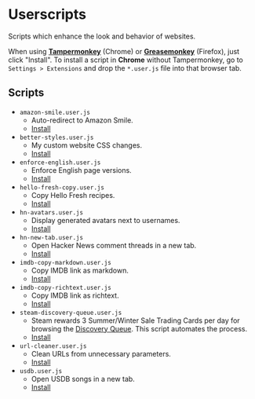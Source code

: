 # Userscripts

Scripts which enhance the look and behavior of websites.

When using [**Tampermonkey**](https://chrome.google.com/webstore/detail/tampermonkey/dhdgffkkebhmkfjojejmpbldmpobfkfo) (Chrome) or [**Greasemonkey**](https://addons.mozilla.org/de/firefox/addon/greasemonkey/) (Firefox), just click "Install". To install a script in **Chrome** without Tampermonkey, go to `Settings > Extensions` and drop the `*.user.js` file into that browser tab.

## Scripts

- `amazon-smile.user.js`
  - Auto-redirect to Amazon Smile.
  - [Install](https://github.com/darekkay/config-files/raw/master/userscripts/amazon-smile.user.js)
- `better-styles.user.js`
  - My custom website CSS changes.
  - [Install](https://github.com/darekkay/config-files/raw/master/userscripts/better-styles.user.js)
- `enforce-english.user.js`
  - Enforce English page versions.
  - [Install](https://github.com/darekkay/config-files/raw/master/userscripts/enforce-english.user.js)
- `hello-fresh-copy.user.js`
  - Copy Hello Fresh recipes.
  - [Install](https://github.com/darekkay/config-files/raw/master/userscripts/hello-fresh-copy.user.js)
- `hn-avatars.user.js`
  - Display generated avatars next to usernames.
  - [Install](https://github.com/darekkay/config-files/raw/master/userscripts/hn-avatars.user.js)
- `hn-new-tab.user.js`
  - Open Hacker News comment threads in a new tab.
  - [Install](https://github.com/darekkay/config-files/raw/master/userscripts/hn-new-tab.user.js)
- `imdb-copy-markdown.user.js`
  - Copy IMDB link as markdown.
  - [Install](https://github.com/darekkay/config-files/raw/master/userscripts/imdb-copy-markdown.user.js)
- `imdb-copy-richtext.user.js`
  - Copy IMDB link as richtext.
  - [Install](https://github.com/darekkay/config-files/raw/master/userscripts/imdb-copy-richtext.user.js)
- `steam-discovery-queue.user.js`
  - Steam rewards 3 Summer/Winter Sale Trading Cards per day for browsing the [Discovery Queue](http://store.steampowered.com/explore/). This script automates the process.
  - [Install](https://github.com/darekkay/config-files/raw/master/userscripts/steam-discovery-queue.user.js)
- `url-cleaner.user.js`
  - Clean URLs from unnecessary parameters.
  - [Install](https://github.com/darekkay/config-files/raw/master/userscripts/url-cleaner.user.js)
- `usdb.user.js`
  - Open USDB songs in a new tab.
  - [Install](https://github.com/darekkay/config-files/raw/master/userscripts/usdb.user.js)
